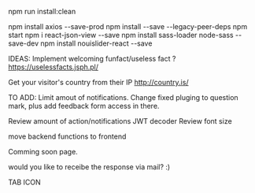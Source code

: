 npm run install:clean

npm install axios --save-prod
npm install --save --legacy-peer-deps
npm start
npm i react-json-view --save
npm install sass-loader node-sass --save-dev
npm install nouislider-react --save

IDEAS:
Implement welcoming funfact/useless fact ? https://uselessfacts.jsph.pl/

Get your visitor's country from their IP http://country.is/



TO ADD:
Limit amout of notifications.
Change fixed pluging to question mark, plus add feedback form access in there.

Review amount of action/notifications JWT decoder
Review font size

move backend functions to frontend

Comming soon page.

would you like to receibe the response via mail? :)

TAB ICON